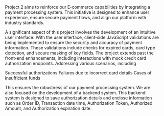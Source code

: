 
Project 2 aims to reinforce our E-commerce capabilities by integrating a payment processing system. This initiative is designed to enhance user experience, ensure secure payment flows, and align our platform with industry standards.

A significant aspect of this project involves the development of an intuitive user interface. With the user interface, client-side JavaScript validations are being implemented to ensure the security and accuracy of payment information. These validations include checks for expired cards, card type detection, and secure masking of key fields.
The project extends past the front-end enhancements, including interactions with mock credit card authorization endpoints. Addressing various scenarios, including 

Successful authorizations
Failures due to incorrect card details
Cases of insufficient funds

This ensures the robustness of our payment processing system. We are also focused on the development of a backend system. This backend system is designed to save authorization details and enclose information such as Order ID, Transaction date time, Authorization Token, Authorized Amount, and Authorization expiration date.
